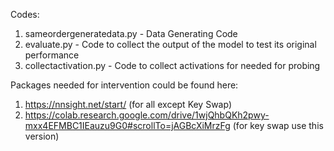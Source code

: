 Codes:
1. sameordergeneratedata.py - Data Generating Code
2. evaluate.py - Code to collect the output of the model to test its original performance
3. collectactivation.py - Code to collect activations for needed for probing

   
Packages needed for intervention could be found here:
1. https://nnsight.net/start/ (for all except Key Swap)
2. https://colab.research.google.com/drive/1wjQhbQKh2pwy-mxx4EFMBC1IEauzu9G0#scrollTo=jAGBcXiMrzFg (for key swap use this version)

   
